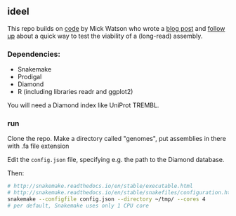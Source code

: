 ## ideel

This repo builds on [code](https://github.com/mw55309/ideel) by Mick Watson who wrote a [blog post](http://www.opiniomics.org/a-simple-test-for-uncorrected-insertions-and-deletions-indels-in-bacterial-genomes/) and [follow up](http://www.opiniomics.org/with-great-power-comes-great-responsibility/) about a quick way to test the viability of a (long-read) assembly.

### Dependencies:

- Snakemake
- Prodigal
- Diamond
- R (including libraries readr and ggplot2)

You will need a Diamond index like UniProt TREMBL.

### run

Clone the repo.  Make a directory called "genomes", put assemblies in there with .fa file extension

Edit the `config.json` file, specifying e.g. the path to the Diamond database.

Then:

```bash
# http://snakemake.readthedocs.io/en/stable/executable.html
# http://snakemake.readthedocs.io/en/stable/snakefiles/configuration.html
snakemake --configfile config.json --directory ~/tmp/ --cores 4
# per default, Snakemake uses only 1 CPU core
```



